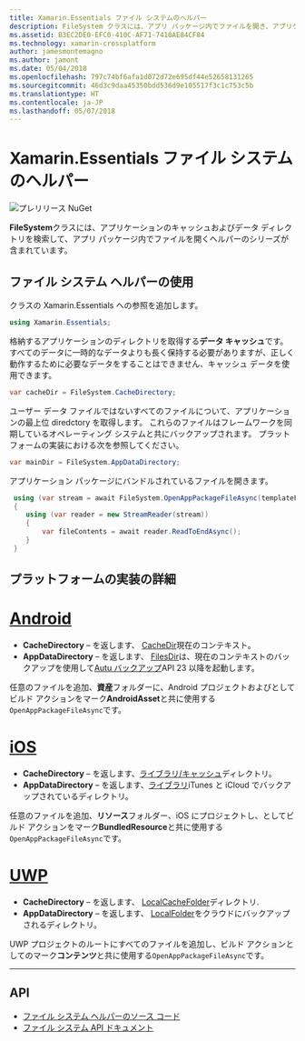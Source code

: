 ```yaml
---
title: Xamarin.Essentials ファイル システムのヘルパー
description: FileSystem クラスには、アプリ パッケージ内でファイルを開き、アプリケーションのキャッシュおよびデータ ディレクトリを検索するヘルパーのシリーズが含まれています。
ms.assetid: B3EC2DE0-EFC0-410C-AF71-7410AE84CF84
ms.technology: xamarin-crossplatform
author: jamesmontemagno
ms.author: jamont
ms.date: 05/04/2018
ms.openlocfilehash: 797c74bf6afa1d072d72e695df44e52658131265
ms.sourcegitcommit: 46d3c9daa45350bdd536d9e105517f3c1c753c5b
ms.translationtype: HT
ms.contentlocale: ja-JP
ms.lasthandoff: 05/07/2018
---
```

# <a name="xamarinessentials-file-system-helpers"></a>Xamarin.Essentials ファイル システムのヘルパー

![プレリリース NuGet](~/media/shared/pre-release.png)

**FileSystem**クラスには、アプリケーションのキャッシュおよびデータ ディレクトリを検索して、アプリ パッケージ内でファイルを開くヘルパーのシリーズが含まれています。

## <a name="using-file-system-helpers"></a>ファイル システム ヘルパーの使用

クラスの Xamarin.Essentials への参照を追加します。

```csharp
using Xamarin.Essentials;
```

格納するアプリケーションのディレクトリを取得する**データ キャッシュ**です。 すべてのデータに一時的なデータよりも長く保持する必要がありますが、正しく動作するために必要なデータをすることはできません、キャッシュ データを使用できます。

```csharp
var cacheDir = FileSystem.CacheDirectory;
```

ユーザー データ ファイルではないすべてのファイルについて、アプリケーションの最上位 diredctory を取得します。 これらのファイルはフレームワークを同期しているオペレーティング システムと共にバックアップされます。 プラットフォームの実装における次を参照してください。

```csharp
var mainDir = FileSystem.AppDataDirectory;
```

アプリケーション パッケージにバンドルされているファイルを開きます。

```csharp
 using (var stream = await FileSystem.OpenAppPackageFileAsync(templateFileName))
 {
    using (var reader = new StreamReader(stream))
    {
        var fileContents = await reader.ReadToEndAsync();
    }
 }
```

## <a name="platform-implementation-specifics"></a>プラットフォームの実装の詳細

# <a name="androidtabandroid"></a>[Android](#tab/android)

- **CacheDirectory** – を返します、 [CacheDir](https://developer.android.com/reference/android/content/Context.html#getCacheDir)現在のコンテキスト。
- **AppDataDirectory** – を返します、 [FilesDir](https://developer.android.com/reference/android/content/Context.html#getFilesDir)は、現在のコンテキストのバックアップを使用して[Autu バックアップ](https://developer.android.com/guide/topics/data/autobackup.html)API 23 以降を起動します。

任意のファイルを追加、**資産**フォルダーに、Android プロジェクトおよびとしてビルド アクションをマーク**AndroidAsset**と共に使用する`OpenAppPackageFileAsync`です。

# <a name="iostabios"></a>[iOS](#tab/ios)

- **CacheDirectory** – を返します、[ライブラリ/キャッシュ](https://developer.apple.com/library/content/documentation/FileManagement/Conceptual/FileSystemProgrammingGuide/FileSystemOverview/FileSystemOverview.html)ディレクトリ。
- **AppDataDirectory** – を返します、[ライブラリ](https://developer.apple.com/library/content/documentation/FileManagement/Conceptual/FileSystemProgrammingGuide/FileSystemOverview/FileSystemOverview.html)iTunes と iCloud でバックアップされているディレクトリ。

任意のファイルを追加、**リソース**フォルダー、iOS にプロジェクトし、としてビルド アクションをマーク**BundledResource**と共に使用する`OpenAppPackageFileAsync`です。

# <a name="uwptabuwp"></a>[UWP](#tab/uwp)

- **CacheDirectory** – を返します、 [LocalCacheFolder](https://docs.microsoft.com/en-us/uwp/api/windows.storage.applicationdata.localcachefolder#Windows_Storage_ApplicationData_LocalCacheFolder)ディレクトリ.
- **AppDataDirectory** – を返します、 [LocalFolder](https://docs.microsoft.com/en-us/uwp/api/windows.storage.applicationdata.localfolder#Windows_Storage_ApplicationData_LocalFolder)をクラウドにバックアップされるディレクトリ。

UWP プロジェクトのルートにすべてのファイルを追加し、ビルド アクションとしてのマーク**コンテンツ**と共に使用する`OpenAppPackageFileAsync`です。

--------------

## <a name="api"></a>API

- [ファイル システム ヘルパーのソース コード](https://github.com/xamarin/Essentials/tree/master/Essentials/FileSystem)
- [ファイル システム API ドキュメント](xref:Xamarin.Essentials.FileSystem)
